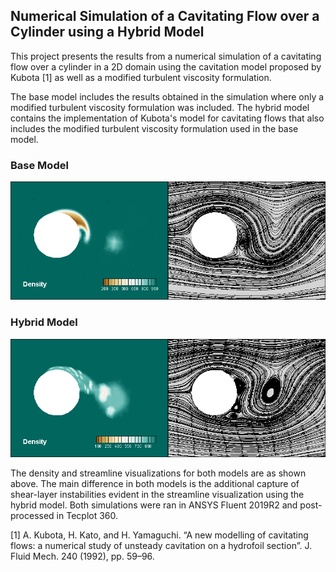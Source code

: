 ## Numerical Simulation of a Cavitating Flow over a Cylinder using a Hybrid Model
This project presents the results from a numerical simulation of a cavitating flow over a cylinder in a 2D domain using the cavitation model proposed by Kubota [1] as well as a modified turbulent viscosity formulation. 

The base model includes the results obtained in the simulation where only a modified turbulent viscosity formulation was included. The hybrid model contains the implementation of Kubota's model for cavitating flows that also includes the modified turbulent viscosity formulation used in the base model.

### Base Model
![](Density-Streamlines-Base.gif)

### Hybrid Model
![](Density-Streamlines-Hybrid.gif)

The density and streamline visualizations for both models are as shown above. The main difference in both models is the additional capture of shear-layer instabilities evident in the streamline visualization using the hybrid model. Both simulations were ran in ANSYS Fluent 2019R2 and post-processed in Tecplot 360.

[1] A. Kubota, H. Kato, and H. Yamaguchi. “A new modelling of cavitating flows: a numerical study of unsteady cavitation on a hydrofoil section”. J. Fluid Mech. 240 (1992), pp. 59–96.

